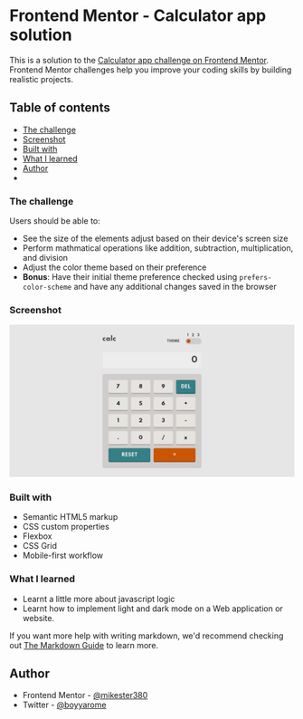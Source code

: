 # Frontend Mentor - Calculator app solution

This is a solution to the [Calculator app challenge on Frontend Mentor](https://www.frontendmentor.io/challenges/calculator-app-9lteq5N29). Frontend Mentor challenges help you improve your coding skills by building realistic projects. 

## Table of contents

  - [The challenge](#the-challenge)
  - [Screenshot](#screenshot)
  - [Built with](#built-with)
  - [What I learned](#what-i-learned)
- [Author](#author)
- 
### The challenge

Users should be able to:

- See the size of the elements adjust based on their device's screen size
- Perform mathmatical operations like addition, subtraction, multiplication, and division
- Adjust the color theme based on their preference
- **Bonus**: Have their initial theme preference checked using `prefers-color-scheme` and have any additional changes saved in the browser

### Screenshot

![](./images/screenshot.jpeg)

### Built with

- Semantic HTML5 markup
- CSS custom properties
- Flexbox
- CSS Grid
- Mobile-first workflow

### What I learned

- Learnt a little more about javascript logic
- Learnt how to implement light and dark mode on a Web application or website.

If you want more help with writing markdown, we'd recommend checking out [The Markdown Guide](https://www.markdownguide.org/) to learn more.

## Author

- Frontend Mentor - [@mikester380](https://www.frontendmentor.io/profile/mikester380)
- Twitter - [@boyyarome](https://www.twitter.com/boyyarome)